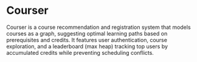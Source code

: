 # Courser
Courser is a course recommendation and registration system that models courses as a graph, suggesting optimal learning paths based on prerequisites and credits. It features user authentication, course exploration, and a leaderboard (max heap) tracking top users by accumulated credits while preventing scheduling conflicts.
